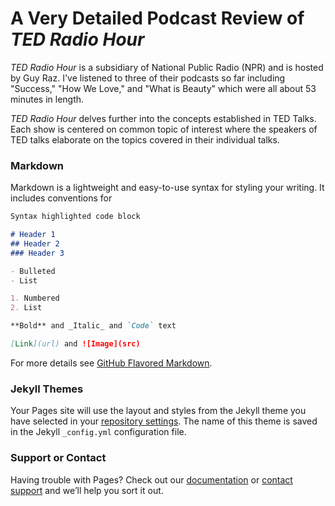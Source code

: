 # A Very Detailed Podcast Review of *TED Radio Hour*

*TED Radio Hour* is a subsidiary of National Public Radio (NPR) and is hosted by Guy Raz. I've listened to three of their podcasts so far including "Success," "How We Love," and "What is Beauty" which were all about 53 minutes in length. 

*TED Radio Hour* delves further into the concepts established in TED Talks. Each show is centered on common topic of interest where the speakers of TED talks elaborate on the topics covered in their individual talks. 

### Markdown

Markdown is a lightweight and easy-to-use syntax for styling your writing. It includes conventions for

```markdown
Syntax highlighted code block

# Header 1
## Header 2
### Header 3

- Bulleted
- List

1. Numbered
2. List

**Bold** and _Italic_ and `Code` text

[Link](url) and ![Image](src)
```

For more details see [GitHub Flavored Markdown](https://guides.github.com/features/mastering-markdown/).

### Jekyll Themes

Your Pages site will use the layout and styles from the Jekyll theme you have selected in your [repository settings](https://github.com/katst96/Thompson-Podcast-Moves/settings). The name of this theme is saved in the Jekyll `_config.yml` configuration file.

### Support or Contact

Having trouble with Pages? Check out our [documentation](https://help.github.com/categories/github-pages-basics/) or [contact support](https://github.com/contact) and we’ll help you sort it out.
